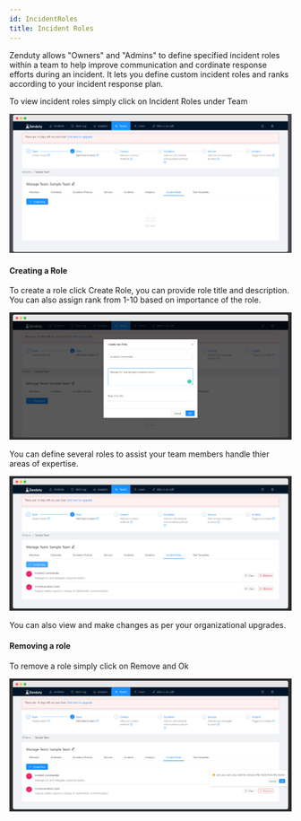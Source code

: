 ```yaml
---
id: IncidentRoles
title: Incident Roles
---
```


Zenduty allows "Owners" and "Admins" to define specified incident roles within a team to help improve communication and cordinate response efforts during an incident. It lets you define custom incident roles and ranks according to your incident response plan. 

To view incident roles simply click on Incident Roles under Team

![](/img/Incidentroles_1.png)

#### Creating a Role

To create a role click Create Role, you can provide role title and description. You can also assign rank from 1-10 based on importance of the role.

![](/img/Incidentroles_2.png)   

You can define several roles to assist your team members handle thier areas of expertise.

![](/img/Incidentroles_3.png)

You can also view and make changes as per your organizational upgrades.

#### Removing a role

To remove a role simply click on Remove and Ok

![](/img/Incidentroles_4.png)